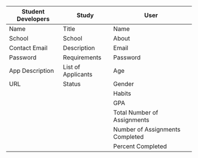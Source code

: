 Student Developers | Study              | User
------------------ | ------------------ | ----
Name               | Title              | Name
School             | School             | About
Contact Email      | Description        | Email
Password           | Requirements       | Password
App Description    | List of Applicants | Age
URL                | Status             | Gender
                   |                    | Habits
                   |                    | GPA
                   |                    | Total Number of Assignments
                   |                    | Number of Assignments Completed
                   |                    | Percent Completed